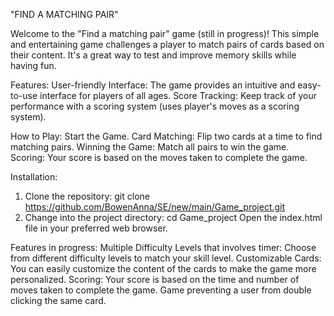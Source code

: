 "FIND A MATCHING PAIR"

Welcome to the "Find a matching pair" game (still in progress)! This simple and entertaining game challenges a player to match pairs of cards based on their content.
It's a great way to test and improve memory skills while having fun.

Features:
User-friendly Interface: The game provides an intuitive and easy-to-use interface for players of all ages.
Score Tracking: Keep track of your performance with a scoring system (uses player's moves as a scoring system).

How to Play:
Start the Game.
Card Matching: Flip two cards at a time to find matching pairs.
Winning the Game: Match all pairs to win the game.
Scoring: Your score is based on the moves taken to complete the game.

Installation:
1. Clone the repository:
git clone https://github.com/BowenAnna/SE/new/main/Game_project.git
2. Change into the project directory:
cd Game_project
Open the index.html file in your preferred web browser.

Features in progress:
Multiple Difficulty Levels that involves timer: Choose from different difficulty levels to match your skill level.
Customizable Cards: You can easily customize the content of the cards to make the game more personalized.
Scoring: Your score is based on the time and number of moves taken to complete the game.
Game preventing a user from double clicking the same card. 